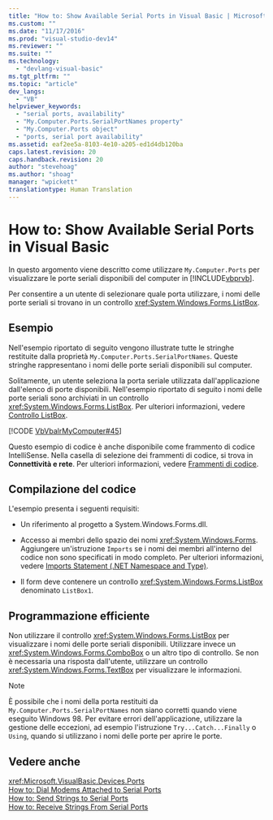```yaml
---
title: "How to: Show Available Serial Ports in Visual Basic | Microsoft Docs"
ms.custom: ""
ms.date: "11/17/2016"
ms.prod: "visual-studio-dev14"
ms.reviewer: ""
ms.suite: ""
ms.technology: 
  - "devlang-visual-basic"
ms.tgt_pltfrm: ""
ms.topic: "article"
dev_langs: 
  - "VB"
helpviewer_keywords: 
  - "serial ports, availability"
  - "My.Computer.Ports.SerialPortNames property"
  - "My.Computer.Ports object"
  - "ports, serial port availability"
ms.assetid: eaf2ee5a-8103-4e10-a205-ed1d4db120ba
caps.latest.revision: 20
caps.handback.revision: 20
author: "stevehoag"
ms.author: "shoag"
manager: "wpickett"
translationtype: Human Translation
---
```

# How to: Show Available Serial Ports in Visual Basic
In questo argomento viene descritto come utilizzare `My.Computer.Ports` per visualizzare le porte seriali disponibili del computer in [!INCLUDE[vbprvb](../../../../csharp/programming-guide/concepts/linq/includes/vbprvb_md.md)].  
  
 Per consentire a un utente di selezionare quale porta utilizzare, i nomi delle porte seriali si trovano in un controllo <xref:System.Windows.Forms.ListBox>.  
  
## Esempio  
 Nell'esempio riportato di seguito vengono illustrate tutte le stringhe restituite dalla proprietà `My.Computer.Ports.SerialPortNames`.  Queste stringhe rappresentano i nomi delle porte seriali disponibili sul computer.  
  
 Solitamente, un utente seleziona la porta seriale utilizzata dall'applicazione dall'elenco di porte disponibili.  Nell'esempio riportato di seguito i nomi delle porte seriali sono archiviati in un controllo <xref:System.Windows.Forms.ListBox>.  Per ulteriori informazioni, vedere [Controllo ListBox](../Topic/ListBox%20Control%20\(Windows%20Forms\).md).  
  
 [!CODE [VbVbalrMyComputer#45](../CodeSnippet/VS_Snippets_VBCSharp/VbVbalrMyComputer#45)]  
  
 Questo esempio di codice è anche disponibile come frammento di codice IntelliSense.  Nella casella di selezione dei frammenti di codice, si trova in **Connettività e rete**.  Per ulteriori informazioni, vedere [Frammenti di codice](/visual-studio/ide/code-snippets).  
  
## Compilazione del codice  
 L'esempio presenta i seguenti requisiti:  
  
-   Un riferimento al progetto a System.Windows.Forms.dll.  
  
-   Accesso ai membri dello spazio dei nomi <xref:System.Windows.Forms>.  Aggiungere un'istruzione `Imports` se i nomi dei membri all'interno del codice non sono specificati in modo completo.  Per ulteriori informazioni, vedere [Imports Statement \(.NET Namespace and Type\)](../../../../visual-basic/language-reference/statements/imports-statement-net-namespace-and-type.md).  
  
-   Il form deve contenere un controllo <xref:System.Windows.Forms.ListBox> denominato `ListBox1`.  
  
## Programmazione efficiente  
 Non utilizzare il controllo <xref:System.Windows.Forms.ListBox> per visualizzare i nomi delle porte seriali disponibili.  Utilizzare invece un <xref:System.Windows.Forms.ComboBox> o un altro tipo di controllo.  Se non è necessaria una risposta dall'utente, utilizzare un controllo <xref:System.Windows.Forms.TextBox> per visualizzare le informazioni.  
  
> [!NOTE]
>  È possibile che i nomi della porta restituiti da `My.Computer.Ports.SerialPortNames` non siano corretti quando viene eseguito Windows 98.  Per evitare errori dell'applicazione, utilizzare la gestione delle eccezioni, ad esempio l'istruzione `Try...Catch...Finally` o `Using`, quando si utilizzano i nomi delle porte per aprire le porte.  
  
## Vedere anche  
 <xref:Microsoft.VisualBasic.Devices.Ports>   
 [How to: Dial Modems Attached to Serial Ports](../../../../visual-basic/developing-apps/programming/computer-resources/how-to-dial-modems-attached-to-serial-ports.md)   
 [How to: Send Strings to Serial Ports](../../../../visual-basic/developing-apps/programming/computer-resources/how-to-send-strings-to-serial-ports.md)   
 [How to: Receive Strings From Serial Ports](../../../../visual-basic/developing-apps/programming/computer-resources/how-to-receive-strings-from-serial-ports.md)